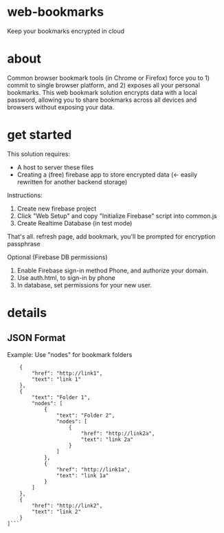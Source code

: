 # web-bookmarks
Keep your bookmarks encrypted in cloud

# about
Common browser bookmark tools (in Chrome or Firefox) force you to 1) commit to single browser platform, and 2) exposes all your personal bookmarks. This web bookmark solution encrypts data with a local password, allowing you to share bookmarks across all devices and browsers without exposing your data.

# get started

This solution requires:
- A host to server these files
- Creating a (free) firebase app to store encrypted data (<- easily rewritten for another backend storage)

Instructions:
1. Create new firebase project
2. Click "Web Setup" and copy "Initialize Firebase" script into common.js
3. Create Realtime Database (in test mode)

That's all.
refresh page, add bookmark, you'll be prompted for encryption passphrase

Optional (Firebase DB permissions)
1. Enable Firebase sign-in method Phone, and authorize your domain.
2. Use auth.html, to sign-in by phone
3. In database, set permissions for your new user.

# details

## JSON Format
Example: Use "nodes" for bookmark folders
```[
	{
		"href": "http://link1",
		"text": "link 1"
	},
	{
		"text": "Folder 1",
		"nodes": [
			{
				"text": "Folder 2",
				"nodes": [
					{
						"href": "http://link2a",
						"text": "link 2a"
					}
				]
			},
			{
				"href": "http://link1a",
				"text": "link 1a"
			}
		]
	},
	{
		"href": "http://link2",
		"text": "link 2"
	}
]```


